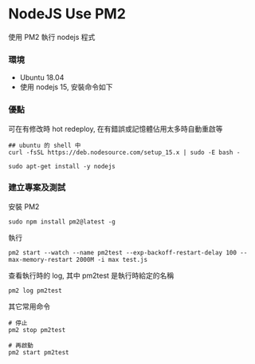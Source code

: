# NodeJS Use PM2
使用 PM2 執行 nodejs 程式

### 環境

* Ubuntu 18.04
* 使用 nodejs 15, 安裝命令如下

### 優點
可在有修改時 hot redeploy, 在有錯誤或記憶體佔用太多時自動重啟等

```
## ubuntu 的 shell 中
curl -fsSL https://deb.nodesource.com/setup_15.x | sudo -E bash -

sudo apt-get install -y nodejs
```

### 建立專案及測試

安裝 PM2
```
sudo npm install pm2@latest -g
```

執行
```
pm2 start --watch --name pm2test --exp-backoff-restart-delay 100 --max-memory-restart 2000M -i max test.js
```

查看執行時的 log, 其中 pm2test 是執行時給定的名稱
```
pm2 log pm2test
```

其它常用命令
```
# 停止
pm2 stop pm2test

# 再啟動
pm2 start pm2test
```